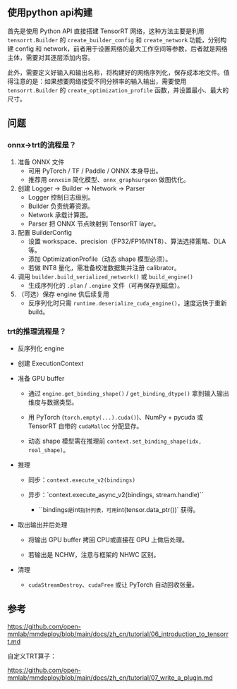 ## 使用python api构建

首先是使用 Python API 直接搭建 TensorRT 网络，这种方法主要是利用 `tensorrt.Builder` 的 `create_builder_config` 和 `create_network` 功能，分别构建 config 和 network，前者用于设置网络的最大工作空间等参数，后者就是网络主体，需要对其逐层添加内容。

此外，需要定义好输入和输出名称，将构建好的网络序列化，保存成本地文件。值得注意的是：如果想要网络接受不同分辨率的输入输出，需要使用 `tensorrt.Builder` 的 `create_optimization_profile` 函数，并设置最小、最大的尺寸。





## 问题

### onnx->trt的流程是？

1. 准备 ONNX 文件
   - 可用 PyTorch / TF / Paddle / ONNX 本身导出。
   - 推荐用 `onnxsim` 简化模型、`onnx_graphsurgeon` 做图优化。
2. 创建 Logger → Builder → Network → Parser
   - Logger 控制日志级别。
   - Builder 负责统筹资源。
   - Network 承载计算图。
   - Parser 把 ONNX 节点映射到 TensorRT layer。
3. 配置 BuilderConfig
   - 设置 workspace、precision（FP32/FP16/INT8）、算法选择策略、DLA 等。
   - 添加 OptimizationProfile（动态 shape 模型必须）。
   - 若做 INT8 量化，需准备校准数据集并注册 calibrator。
4. 调用 `builder.build_serialized_network()` 或 `build_engine()`
   - 生成序列化的 `.plan` / `.engine` 文件（可再保存到磁盘）。
5. （可选）保存 engine 供后续复用
   - 反序列化时只需 `runtime.deserialize_cuda_engine()`，速度远快于重新 build。

### trt的推理流程是？

- 反序列化 engine

- 创建 ExecutionContext

- 准备 GPU buffer

  - 通过 `engine.get_binding_shape()` / `get_binding_dtype()` 拿到输入输出维度与数据类型。
  - 用 PyTorch (`torch.empty(...).cuda()`)、NumPy + pycuda 或 TensorRT 自带的 `cudaMalloc` 分配显存。

  - 动态 shape 模型需在推理前 `context.set_binding_shape(idx, real_shape)`。

- 推理

  - 同步：`context.execute_v2(bindings)`

  - 异步：`context.execute_async_v2(bindings, stream.handle)``
    - ``bindings` 是 `int` 指针列表，可用 `int(tensor.data_ptr())` 获得。

- 取出输出并后处理

  - 将输出 GPU buffer 拷回 CPU或直接在 GPU 上做后处理。

  - 若输出是 NCHW，注意与框架的 NHWC 区别。

- 清理
  - `cudaStreamDestroy`、`cudaFree` 或让 PyTorch 自动回收张量。



## 参考

https://github.com/open-mmlab/mmdeploy/blob/main/docs/zh_cn/tutorial/06_introduction_to_tensorrt.md

自定义TRT算子：

https://github.com/open-mmlab/mmdeploy/blob/main/docs/zh_cn/tutorial/07_write_a_plugin.md